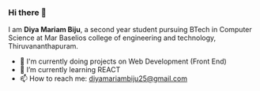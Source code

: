 ### Hi there 👋

<!--
**Diya-Mariam/Diya-Mariam** is a ✨ _special_ ✨ repository because its `README.md` (this file) appears on your GitHub profile.

Here are some ideas to get you started:

- 🔭 I’m currently working on ...
- 🌱 I’m currently learning ...
- 👯 I’m looking to collaborate on ...
- 🤔 I’m looking for help with ...
- 💬 Ask me about ...
- 📫 How to reach me: ...
- 😄 Pronouns: ...
- ⚡ Fun fact: ...
-->


I am **Diya Mariam Biju**, a second year student pursuing BTech in Computer Science at Mar Baselios college
of engineering and technology, Thiruvananthapuram.

- 🔭 I'm currently doing projects on Web Development (Front End)
- 🌱 I’m currently learning REACT
- 📫 How to reach me: diyamariambiju25@gmail.com

